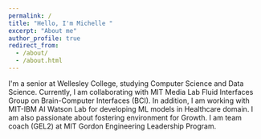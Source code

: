 ```yaml
---
permalink: /
title: "Hello, I'm Michelle "
excerpt: "About me"
author_profile: true
redirect_from: 
  - /about/
  - /about.html
---
```


I'm a senior at Wellesley College, studying Computer Science and Data Science. 
Currently, I am collaborating with MIT Media Lab Fluid Interfaces Group on Brain-Computer Interfaces (BCI).
In addition, I am working with MIT-IBM AI Watson Lab for developing ML models in Healthcare domain. 
I am also passionate about fostering environment for Growth. I am team coach (GEL2) at MIT Gordon Engineering Leadership Program.  
